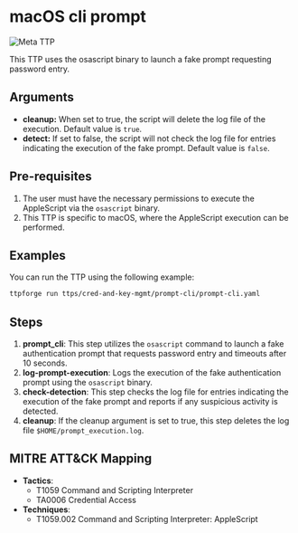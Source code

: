 # macOS cli prompt

![Meta TTP](https://img.shields.io/badge/Meta_TTP-blue)

This TTP uses the osascript binary to launch a fake prompt requesting
password entry.

## Arguments

- **cleanup:** When set to true, the script will delete the log file of the
  execution. Default value is `true`.
- **detect:** If set to false, the script will not check the log file for
  entries indicating the execution of the fake prompt. Default value is `false`.

## Pre-requisites

1. The user must have the necessary permissions to execute the AppleScript
   via the `osascript` binary.
1. This TTP is specific to macOS, where the AppleScript execution can
   be performed.

## Examples

You can run the TTP using the following example:

```bash
ttpforge run ttps/cred-and-key-mgmt/prompt-cli/prompt-cli.yaml
```

## Steps

1. **prompt_cli**: This step utilizes the `osascript` command to launch a
   fake authentication prompt that requests password entry and timeouts
   after 10 seconds.
1. **log-prompt-execution**: Logs the execution of the fake authentication
   prompt using the `osascript` binary.
1. **check-detection**: This step checks the log file for entries indicating
   the execution of the fake prompt and reports if any suspicious activity
   is detected.
1. **cleanup**: If the cleanup argument is set to true, this step deletes
   the log file `$HOME/prompt_execution.log`.

## MITRE ATT&CK Mapping

- **Tactics**:
  - T1059 Command and Scripting Interpreter
  - TA0006 Credential Access
- **Techniques**:
  - T1059.002 Command and Scripting Interpreter: AppleScript
